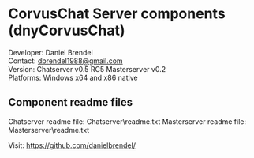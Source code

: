 # CorvusChat Server components (dnyCorvusChat)

Developer: Daniel Brendel\
Contact: dbrendel1988@gmail.com\
Version: Chatserver v0.5 RC5 Masterserver v0.2\
Platforms: Windows x64 and x86 native

## Component readme files
Chatserver readme file: Chatserver\readme.txt
Masterserver readme file: Masterserver\readme.txt


Visit: https://github.com/danielbrendel/